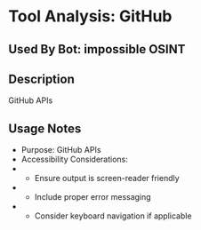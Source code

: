 # Tool Analysis: GitHub

## Used By Bot: impossible OSINT

## Description
GitHub APIs


## Usage Notes
- Purpose: GitHub APIs
- Accessibility Considerations:
- - Ensure output is screen-reader friendly
- - Include proper error messaging
- - Consider keyboard navigation if applicable
